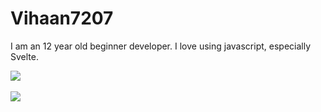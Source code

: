# Vihaan7207

 I am an 12 year old beginner developer. I love using javascript, especially Svelte.

[![](https://github-readme-stats.vercel.app/api?username=Vihaan7207&show_icons=true&theme=radical)
<br/>
<br/>
![](https://github-readme-stats.vercel.app/api/top-langs/?username=Vihaan7207&hide=python,cython&langs_count=10&layout=compact)](https://github.com/anuraghazra/github-readme-stats/)

